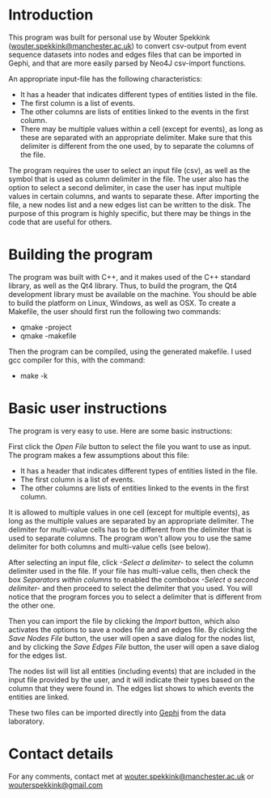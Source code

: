 # Introduction
This program was built for personal use by Wouter Spekkink (wouter.spekkink@manchester.ac.uk) to convert csv-output from event sequence datasets into nodes and edges files that can be imported in Gephi, and that are more easily parsed by Neo4J csv-import functions. 

An appropriate input-file has the following characteristics:

*	It has a header that indicates different types of entities listed in the file.
*	The first column is a list of events.
*	The other columns are lists of entities linked to the events in the first column.
*	There may be multiple values within a cell (except for events), as long as these are separated with an appropriate delimiter. Make sure that this delimiter is different from the one used, by to separate the columns of the file.

The program requires the user to select an input file (csv), as well as the symbol that is used as column delimiter in the file. The user also has the option to select a second delimiter, in case the user has input multiple values in certain columns, and wants to separate these. After importing the file, a new nodes list and a new edges list can be written to the disk.
The purpose of this program is highly specific, but there may be things in the code that are useful for others. 

# Building the program
The program was built with C++, and it makes used of the C++ standard library, as well as the Qt4 library. Thus, to build the program, the Qt4 development library must be available on the machine. You should be able to build the platform on Linux, Windows, as well as OSX. To create a Makefile, the user should first run the following two commands:
*	qmake -project
*	qmake -makefile
	
Then the program can be compiled, using the generated makefile. I used gcc compiler for this, with the command:
*	make -k
	
# Basic user instructions
The program is very easy to use. Here are some basic instructions:

First click the *Open File* button to select the file you want to use as input. The program makes a few assumptions about this file:
*	It has a header that indicates different types of entities listed in the file.
*	The first column is a list of events.
*	The other columns are lists of entities linked to the events in the first column.
	
It is allowed to multiple values in one cell (except for multiple events), as long as the multiple values are separated by an appropriate delimiter. The delimiter for multi-value cells has to be different from the delimiter that is used to separate columns. The program won't allow you to use the same delimiter for both columns and multi-value cells (see below).

After selecting an input file, click *-Select a delimiter-* to select the column delimiter used in the file. If your file has multi-value cells, then check the box *Separators within columns* to enabled the combobox *-Select a second delimiter-* and then proceed to select the delimiter that you used. You will notice that the program forces you to select a delimiter that is different from the other one.

Then you can import the file by clicking the *Import* button, which also activates the options to save a nodes file and an edges file. By clicking the *Save Nodes File* button, the user will open a save dialog for the nodes list, and by clicking the *Save Edges File* button, the user will open a save dialog for the edges list. 

The nodes list will list all entities (including events) that are included in the input file provided by the user, and it will indicate their types based on the column that they were found in. The edges list shows to which events the entities are linked. 

These two files can be imported directly into [Gephi](http://www.gephi.org) from the data laboratory.

# Contact details
For any comments, contact met at wouter.spekkink@manchester.ac.uk or wouterspekkink@gmail.com

